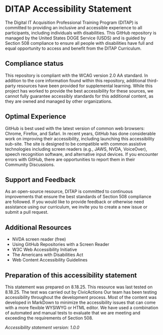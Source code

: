 # DITAP Accessibility Statement
The Digital IT Acquisition Professional Training Program (DITAP) is committed to providing an inclusive and accessible experience to all participants, including individuals with disabilities. This GitHub repository is managed by the United States DOGE Service (USDS) and is guided by Section 508 compliance to ensure all people with disabilities have full and equal opportunity to access and benefit from the DITAP Curriculum.

## Compliance status
This repository is compliant with the WCAG version 2.0 AA standard. 
In addition to the core information found within this repository, additional third-party resources have been provided for supplemental learning. While this project has worked to provide the best accessibility for these sources, we cannot fully guarantee accessibly standards for this additional content, as they are owned and managed by other organizations.

## Optimal Experience
GitHub is best used with the latest version of common web browsers: Chrome, Firefox, and Safari. In recent years, GitHub has done considerable work on improving their accessibility, including launching this accessibility sub-site.  The site is designed to be compatible with common assistive technologies including screen readers (e.g., JAWS, NVDA, VoiceOver), speech recognition software, and alternative input devices. If you encounter errors with GitHub, there are opportunities to report them in their Community Discussions. 


## Support and Feedback
As an open-source resource, DITAP is committed to continuous improvements that ensure the best standards of Section 508 compliance are followed. If you would like to provide feedback or otherwise need assistance using our curriculum, we invite you to create a new issue or submit a pull request.

## Additional Resources
- NVDA screen reader (free)
- Using GitHub Repositories with a Screen Reader
- W3C Web Accessibility Initiative
- The Americans with Disabilities Act
- Web Content Accessibility Guidelines

## Preparation of this accessibility statement
This statement was prepared on 8.18.25. 
This resource was last tested on 8.18.25. The test was carried out by CivicActions
Our team has been testing accessibility throughout the development process. Most of the content was developed in MarkDown to minimize the accessibility issues that can come with a more flexible WYSIWYG or HTML editor.  We have used a combination of automated and manual tests to evaluate that we are meeting and exceeding the requirements of Section 508. 

*Accessibility statement version: 1.0.0*

